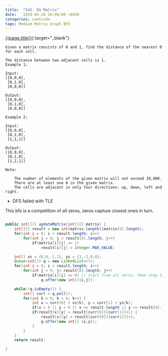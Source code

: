 ```yaml
---
title:  "542. 01 Matrix"
date:   2019-05-26 16:09:00 +0930
categories: Leetcode
tags: Medium Matrix Graph BFS
---
```


[{{page.title}}](https://leetcode.com/problems/01-matrix/){:target="_blank"}

    Given a matrix consists of 0 and 1, find the distance of the nearest 0 for each cell.

    The distance between two adjacent cells is 1.
    Example 1:

    Input:
    [[0,0,0],
     [0,1,0],
     [0,0,0]]

    Output:
    [[0,0,0],
     [0,1,0],
     [0,0,0]]

    Example 2:

    Input:
    [[0,0,0],
     [0,1,0],
     [1,1,1]]

    Output:
    [[0,0,0],
     [0,1,0],
     [1,2,1]]

    Note:

        The number of elements of the given matrix will not exceed 10,000.
        There are at least one 0 in the given matrix.
        The cells are adjacent in only four directions: up, down, left and right.

* DFS failed with TLE

This bfs is a competition of all zeros, zeros capture closest ones in turn.

```java

public int[][] updateMatrix(int[][] matrix) {
    int[][] result = new int[matrix.length][matrix[0].length];
    for(int i = 0; i < result.length; i++)
        for(int j = 0; j < result[0].length; j++)
            if(matrix[i][j] == 1)
                result[i][j] = Integer.MAX_VALUE;

    int[] xs = {0,0,-1,1}, ys = {1,-1,0,0};
    Queue<int[]> q = new LinkedList<>();
    for(int i = 0; i < result.length; i++)
        for(int j = 0; j< result[0].length; j++)
            if(matrix[i][j] == 0) // start from all zeros, then step 1, step 2...
                q.offer(new int[]{i,j});

    while(!q.isEmpty()) {
        int[] curr = q.poll();
        for(int k = 0; k < 4; k++) {
            int x = curr[0] + xs[k], y = curr[1] + ys[k];
            if(x < 0 || y < 0 || x >= result.length || y >= result[0].length) continue;
            if(result[x][y] > result[curr[0]][curr[1]]+1) {
                result[x][y] = result[curr[0]][curr[1]]+1;
                q.offer(new int[] {x,y});
            }
        }
    }
    return result;

}
```
